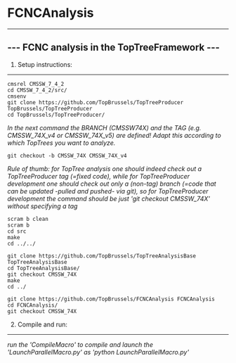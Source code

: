# FCNCAnalysis
---------------------------------------------
--- FCNC analysis in the TopTreeFramework ---
---------------------------------------------


1) Setup instructions:
----------------------

    cmsrel CMSSW_7_4_2
    cd CMSSW_7_4_2/src/
    cmsenv
    git clone https://github.com/TopBrussels/TopTreeProducer TopBrussels/TopTreeProducer
    cd TopBrussels/TopTreeProducer/

_In the next command the BRANCH (CMSSW74X) and the TAG (e.g. CMSSW_74X_v4 or CMSSW_74X_v5) are defined! Adapt this according to which TopTrees you want to analyze._

    git checkout -b CMSSW_74X CMSSW_74X_v4

_Rule of thumb: for TopTree analysis one should indeed check out a TopTreeProducer tag (=fixed code), 
while for TopTreeProducer development one should check out only a (non-tag) branch (=code that can be updated -pulled and pushed- via git),
so for TopTreeProducer development the command should be just 'git checkout CMSSW_74X' without specifying a tag_

    scram b clean
    scram b
    cd src
    make
    cd ../../

    git clone https://github.com/TopBrussels/TopTreeAnalysisBase TopTreeAnalysisBase
    cd TopTreeAnalysisBase/
    git checkout CMSSW_74X
    make
    cd ../

    git clone https://github.com/TopBrussels/FCNCAnalysis FCNCAnalysis
    cd FCNCAnalysis/
    git checkout CMSSW_74X



2) Compile and run:
-------------------

_run the 'CompileMacro' to compile and launch the 'LaunchParallelMacro.py' as 'python LaunchParallelMacro.py'_


